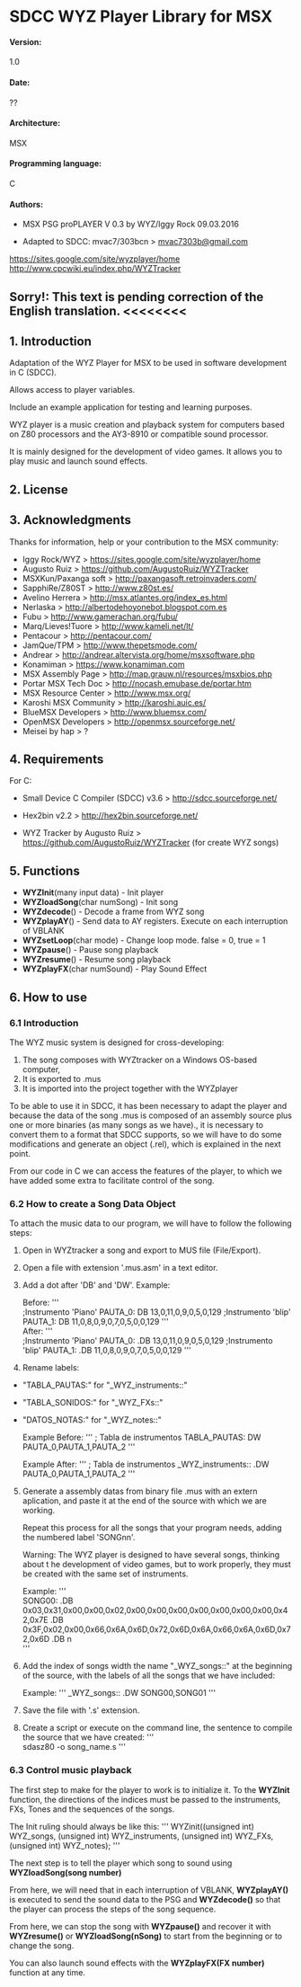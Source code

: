 # SDCC WYZ Player Library for MSX

#### Version: 
1.0

#### Date: 
??

#### Architecture: 
MSX

#### Programming language: 
C

#### Authors: 
- MSX PSG proPLAYER V 0.3 by WYZ/Iggy Rock 09.03.2016
 
- Adapted to SDCC: mvac7/303bcn > <mvac7303b@gmail.com>

https://sites.google.com/site/wyzplayer/home
http://www.cpcwiki.eu/index.php/WYZTracker
  


## Sorry!: This text is pending correction of the English translation. <<<<<<<<




## 1. Introduction

Adaptation of the WYZ Player for MSX to be used in software development in C 
(SDCC). 

Allows access to player variables.

Include an example application for testing and learning purposes.

WYZ player is a music creation and playback system for computers based on Z80 
processors and the AY3-8910 or compatible sound processor.

It is mainly designed for the development of video games. It allows you to play 
music and launch sound effects.
 


## 2. License





## 3. Acknowledgments
  
Thanks for information, help or your contribution to the MSX community:

* Iggy Rock/WYZ > https://sites.google.com/site/wyzplayer/home
* Augusto Ruiz > https://github.com/AugustoRuiz/WYZTracker
* MSXKun/Paxanga soft > http://paxangasoft.retroinvaders.com/
* SapphiRe/Z80ST > http://www.z80st.es/
* Avelino Herrera > http://msx.atlantes.org/index_es.html
* Nerlaska > http://albertodehoyonebot.blogspot.com.es
* Fubu > http://www.gamerachan.org/fubu/
* Marq/Lieves!Tuore > http://www.kameli.net/lt/
* Pentacour > http://pentacour.com/
* JamQue/TPM > http://www.thepetsmode.com/
* Andrear > http://andrear.altervista.org/home/msxsoftware.php
* Konamiman > https://www.konamiman.com
* MSX Assembly Page > http://map.grauw.nl/resources/msxbios.php
* Portar MSX Tech Doc > http://nocash.emubase.de/portar.htm
* MSX Resource Center > http://www.msx.org/
* Karoshi MSX Community > http://karoshi.auic.es/
* BlueMSX Developers > http://www.bluemsx.com/
* OpenMSX Developers > http://openmsx.sourceforge.net/
* Meisei by hap > ?



## 4. Requirements

For C:

* Small Device C Compiler (SDCC) v3.6 > http://sdcc.sourceforge.net/
     
* Hex2bin v2.2 > http://hex2bin.sourceforge.net/

* WYZ Tracker by Augusto Ruiz > https://github.com/AugustoRuiz/WYZTracker
  (for create WYZ songs)
   
   
## 5. Functions

* **WYZInit**(many input data) - Init player
* **WYZloadSong**(char numSong) - Init song
* **WYZdecode**() - Decode a frame from WYZ song
* **WYZplayAY**() - Send data to AY registers. Execute on each interruption of VBLANK
* **WYZsetLoop**(char mode) - Change loop mode. false = 0, true = 1
* **WYZpause**() - Pause song playback
* **WYZresume**() - Resume song playback
* **WYZplayFX**(char numSound) - Play Sound Effect



## 6. How to use

### 6.1 Introduction 

The WYZ music system is designed for cross-developing:
1) The song composes with WYZtracker on a Windows OS-based computer,
2) It is exported to .mus
3) It is imported into the project together with the WYZplayer

To be able to use it in SDCC, it has been necessary to adapt the player and 
because the data of the song .mus is composed of an assembly source plus one or 
more binaries (as many songs as we have)., it is necessary to convert them to a 
format that SDCC supports, so we will have to do some modifications and generate 
an object (.rel), which is explained in the next point.

From our code in C we can access the features of the player, to which we have 
added some extra to facilitate control of the song.
     


### 6.2 How to create a Song Data Object

To attach the music data to our program, we will have to follow the following 
steps:

1) Open in WYZtracker a song and export to MUS file (File/Export).
2) Open a file with extension '.mus.asm' in a text editor.
3) Add a dot after 'DB' and 'DW'. Example:

   Before:
'''  
     ;Instrumento 'Piano'
     PAUTA_0:  DB  13,0,11,0,9,0,5,0,129
     ;Instrumento 'blip'
     PAUTA_1:  DB  11,0,8,0,9,0,7,0,5,0,0,129
'''  
   After:
'''  
     ;Instrumento 'Piano'
     PAUTA_0:  .DB  13,0,11,0,9,0,5,0,129
     ;Instrumento 'blip'
     PAUTA_1:  .DB  11,0,8,0,9,0,7,0,5,0,0,129
'''


4) Rename labels:
- "TABLA_PAUTAS:"  for "_WYZ_instruments::"
- "TABLA_SONIDOS:" for "_WYZ_FXs::" 
- "DATOS_NOTAS:"   for "_WYZ_notes::"
   
   Example Before:
'''
     ; Tabla de instrumentos
     TABLA_PAUTAS: DW PAUTA_0,PAUTA_1,PAUTA_2
'''

   Example After:
'''
     ; Tabla de instrumentos
     _WYZ_instruments:: .DW PAUTA_0,PAUTA_1,PAUTA_2
'''


5) Generate a assembly datas from binary file .mus with an extern aplication, 
   and paste it at the end of the source with which we are working.
   
   Repeat this process for all the songs that your program needs, adding the 
   numbered label 'SONGnn'.
   
   Warning: The WYZ player is designed to have several songs, thinking about t
   he development of video games, but to work properly, they must be created 
   with the same set of instruments.

   Example:
'''   
     SONG00:
     .DB 0x03,0x31,0x00,0x00,0x02,0x00,0x00,0x00,0x00,0x00,0x00,0x00,0x42,0x7E
     .DB 0x3F,0x02,0x00,0x66,0x6A,0x6D,0x72,0x6D,0x6A,0x66,0x6A,0x6D,0x72,0x6D
     .DB n  
'''


6) Add the index of songs width the name "_WYZ_songs::" at the beginning of the 
   source, with the labels of all the songs that we have included:

   Example:
'''
     _WYZ_songs::  .DW SONG00,SONG01
'''

7) Save the file with '.s' extension.

8) Create a script or execute on the command line, the sentence to compile the 
   source that we have created:
'''   
   sdasz80 -o song_name.s
'''
       



### 6.3 Control music playback

The first step to make for the player to work is to initialize it.
To the **WYZInit** function, the directions of the indices must be passed to the 
instruments, FXs, Tones and the sequences of the songs.

The Init ruling should always be like this:
'''
WYZinit((unsigned int) WYZ_songs, 
        (unsigned int) WYZ_instruments, 
        (unsigned int) WYZ_FXs, 
        (unsigned int) WYZ_notes);
'''        

The next step is to tell the player which song to sound using **WYZloadSong(song number)**

From here, we will need that in each interruption of VBLANK, **WYZplayAY()** is 
executed to send the sound data to the PSG and **WYZdecode()** so that the 
player can process the steps of the song sequence.

From here, we can stop the song with **WYZpause()** and recover it with 
**WYZresume()** or **WYZloadSong(nSong)** to start from the beginning or to 
change the song.

You can also launch sound effects with the **WYZplayFX(FX number)** function at any time.